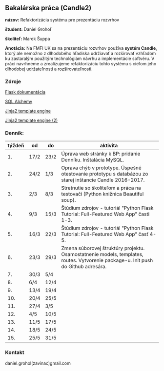 ## Bakalárska práca (Candle2)


**názov:** Refaktorizácia systému pre prezentáciu rozvrhov

**študent:** Daniel Grohoľ  

**školiteľ:** Marek Šuppa

**Anotácia:** Na FMFI UK sa na prezentáciu rozvrhov používa **systém Candle**, ktorý 
ale nemožno z dlhodobého hľadiska udržiavať a rozširovať vzhľadom
ku zastaralým použitým technológiám návrhu a implementácie softvéru. V práci
navrhneme a zrealizujeme refaktorizáciu tohto systému s cieľom jeho dlhodobej
udržateľnosti a rozširovateľnosti.



### Zdroje

[Flask dokumentácia](https://flask.palletsprojects.com/en/1.1.x/ "Oficiálna Flask dokumentácia.")

[SQL Alchemy](https://pythonspot.com/orm-with-sqlalchemy/ "ORM with SQLAlchemy")

[Jinja2 template engine](https://codeburst.io/jinja-2-explained-in-5-minutes-88548486834e "Jinja2 Explained in 5 Minutes!")

[Jinja2 template engine (2)](https://pythonspot.com/jinja2-template-engine/ "Jinja2 Template engine")


### Denník:

| týždeň | od | do | aktivita |
--- | --- | --- | ---
|1. | 17/2 | 23/2 | Úprava web stránky k BP: pridanie Denníku. Inštalácia MySQL. | 
|2. | 24/2 | 1/3 | Oprava chýb v prototype. Úspešné otestovanie prototypu s databázou zo starej inštancie Candle 2016-2017. |
|3. | 2/3 | 8/3 | Stretnutie so školiteľom a práca na testovači (Python knižnica Beautiful soup).|
|4. | 9/3 | 15/3 | Štúdium zdrojov - tutoriál "Python Flask Tutorial: Full-Featured Web App" časti 1-3. |
|5. | 16/3 | 22/3 | Štúdium zdrojov - tutoriál "Python Flask Tutorial: Full-Featured Web App" časť 4-5. |
|6. | 23/3 | 29/3 | Zmena súborovej štruktúry projektu. Osamostatnenie models, templates, routes. Vytvorenie package-u. Init push do Github adresára. |
|7. | 30/3 | 5/4 | |
|8. | 6/4 | 12/4 | |
|9. | 13/4 | 19/4 | |
|10. | 20/4 | 25/5 | |
|11. | 27/4 | 3/5 | |
|12. | 4/5 | 10/5 | |
|13. | 11/5 | 17/5 | |
|14. | 18/5 | 24/5 | |
|15. | 25/5 | 31/5 | |


### Kontakt
daniel.grohol(zavinac)gmail.com
